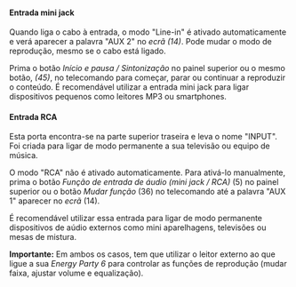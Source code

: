 #### Entrada mini jack
Quando liga o cabo à entrada, o modo "Line-in" é ativado automaticamente e verá aparecer a palavra "AUX 2" no *ecrã (14)*. Pode mudar o modo de reprodução, mesmo se o cabo está ligado.

Prima o botão *Início e pausa / Sintonização* no painel superior ou o mesmo botão, *(45)*, no telecomando para começar, parar ou continuar a reproduzir o conteúdo.
É recomendável utilizar a entrada mini jack para ligar dispositivos pequenos como leitores MP3 ou smartphones. 

#### Entrada RCA
Esta porta encontra-se na parte superior traseira e leva o nome "INPUT". Foi criada para ligar de modo permanente a sua televisão ou equipo de música. 

O modo "RCA" não é ativado automaticamente. Para ativá-lo manualmente, prima o botão *Função de entrada de áudio (mini jack / RCA)* (5) no painel superior ou o botão *Mudar função* (36) no telecomando até a palavra "AUX 1" aparecer no *ecrã* (14).

É recomendável utilizar essa entrada para ligar de modo permanente dispositivos de aúdio externos como mini aparelhagens, televisões ou mesas de mistura. 

**Importante:** Em ambos os casos, tem que utilizar o leitor externo ao que ligue a sua *Energy Party 6* para controlar as funções de reprodução (mudar faixa, ajustar volume e equalização).

